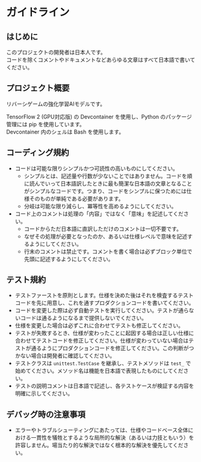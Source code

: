 # ガイドライン

## はじめに

このプロジェクトの開発者は日本人です。  
コードを除くコメントやドキュメントなどあらゆる文章はすべて日本語で書いてください。

## プロジェクト概要

リバーシゲームの強化学習AIモデルです。

TensorFlow 2 (GPU対応版) の Devcontainer を使用し、Python のパッケージ管理には pip を使用しています。  
Devcontainer 内のシェルは Bash を使用します。


## コーディング規約

- コードは可能な限りシンプルかつ可読性の高いものにしてください。
  - シンプルとは、記述量や行数が少ないことではありません。コードを順に読んでいって日本語訳したときに最も簡潔な日本語の文章となることがシンプルなコードです。つまり、コードをシンプルに保つためには仕様そのものが単純である必要があります。
  - 分岐は可能な限り減らし、冪等性を高めるようにしてください。
- コード上のコメントは処理の「内容」ではなく「意味」を記述してください。
  - コードからただ日本語に直訳しただけのコメントは一切不要です。
  - なぜその処理が必要となったのか、あるいは仕様レベルで意味を記述するようにしてください。
  - 行末のコメントは禁止です。コメントを書く場合は必ずブロック単位で先頭に記述するようにしてください。

## テスト規約

- テストファーストを原則とします。仕様を決めた後はそれを検査するテストコードを先に用意し、これを通すプロダクションコードを書いてください。
- コードを変更した際は必ず自動テストを実行してください。テストが通らないコードは通るようになるまで提供しないでください。
- 仕様を変更した場合は必ずこれに合わせてテストも修正してください。
- テストが失敗するとき、仕様が変わったことに起因する場合は正しい仕様に合わせてテストコードを修正してください。仕様が変わっていない場合はテストが通るようにプロダクションコードを修正してください。この判断がつかない場合は開発者に確認してください。
- テストクラスは `unittest.TestCase` を継承し、テストメソッドは `test_` で始めてください。メソッド名は機能を日本語で表現したものにしてください。
- テストの説明コメントは日本語で記述し、各テストケースが検証する内容を明確に示してください。

## デバッグ時の注意事項

- エラーやトラブルシューティングにあたっては、仕様やコードベース全体における一貫性を犠牲とするような局所的な解決（あるいは力技ともいう）を許容しません。場当たり的な解決ではなく根本的な解決を優先してください。

